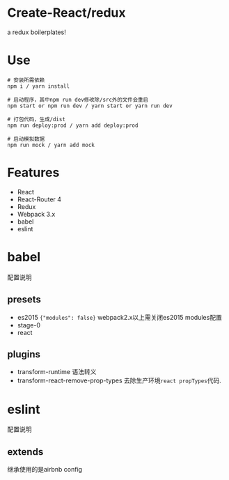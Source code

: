 # Create-React/redux
a redux boilerplates!

# Use

```
# 安装所需依赖
npm i / yarn install

# 启动程序，其中npm run dev修改除/src外的文件会重启
npm start or npm run dev / yarn start or yarn run dev

# 打包代码，生成/dist
npm run deploy:prod / yarn add deploy:prod

# 启动模拟数据
npm run mock / yarn add mock

```

# Features
- React
- React-Router 4
- Redux
- Webpack 3.x
- babel
- eslint

# babel
配置说明

## presets
- es2015 `{"modules": false}` webpack2.x以上需关闭es2015 modules配置
- stage-0
- react

## plugins
- transform-runtime 语法转义
- transform-react-remove-prop-types 去除生产环境`react propTypes`代码.

# eslint
配置说明

## extends
继承使用的是airbnb config

